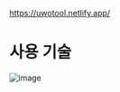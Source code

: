 https://uwotool.netlify.app/

<h1>사용 기술</h1>

![image](https://user-images.githubusercontent.com/46180611/232435613-92a98f04-105a-47eb-9c27-5a36405d9dcc.png)

